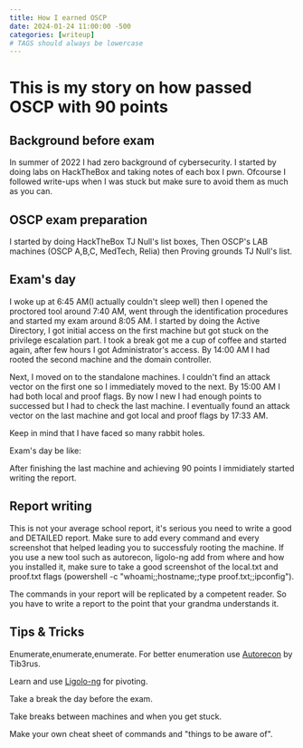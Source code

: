 ```yaml
---
title: How I earned OSCP
date: 2024-01-24 11:00:00 -500
categories: [writeup]
# TAGS should always be lowercase
---
```




# This is my story on how passed OSCP with 90 points

## Background before exam

In summer of 2022 I had zero background of cybersecurity. I started by doing labs on HackTheBox and taking notes of each box I pwn. Ofcourse I followed write-ups when I was stuck but make sure to avoid them as much as you can.



## OSCP exam preparation

I started by doing HackTheBox TJ Null's list boxes, Then OSCP's LAB machines (OSCP A,B,C, MedTech, Relia) then Proving grounds TJ Null's list.


## Exam's day

I woke up at 6:45 AM(I actually couldn't sleep well) then I opened the proctored tool around 7:40 AM, went through the identification procedures and started my exam around 8:05 AM. I started by doing the Active Directory, I got initial access on the first machine but got stuck on the privilege escalation part. I took a break got me a cup of coffee and started again, after few hours I got Administrator's access. By 14:00 AM I had rooted the second machine and the domain controller.

Next, I moved on to the standalone machines. I couldn't find an attack vector on the first one so I immediately moved to the next. By 15:00 AM I had both local and proof flags. By now I new I had enough points to successed but I had to check the last machine. I eventually found an attack vector on the last machine and got local and proof flags by 17:33 AM.

Keep in mind that I have faced so many rabbit holes.

Exam's day be like:

After finishing the last machine and achieving 90 points I immidiately started writing the report.

## Report writing

This is not your average school report, it's serious you need to write a good and DETAILED report. Make sure to add every command and every screenshot that helped leading you to successfuly rooting the machine. If you use a new tool such as autorecon, ligolo-ng add from where and how you installed it, make sure to take a good screenshot of the local.txt and proof.txt flags (powershell -c "whoami;;hostname;;type proof.txt;;ipconfig").

The commands in your report will be replicated by a competent reader. So you have to write a report to the point that your grandma understands it.

## Tips & Tricks

Enumerate,enumerate,enumerate. For better enumeration use [Autorecon](https://github.com/Tib3rius/AutoRecon) by Tib3rus.

Learn and use [Ligolo-ng](https://github.com/nicocha30/ligolo-ng) for pivoting.

Take a break the day before the exam.

Take breaks between machines and when you get stuck.

Make your own cheat sheet of commands and "things to be aware of".
